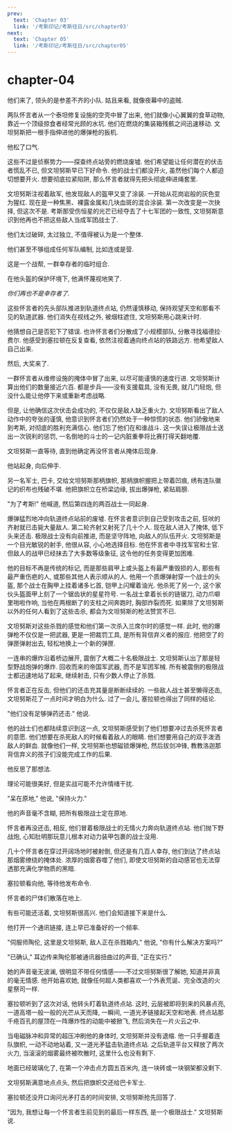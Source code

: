```yaml
---
prev:
  text: 'Chapter 03'
  link: '/考斯印记/考斯往日/src/chapter03'
next:
  text: 'Chapter 05'
  link: '/考斯印记/考斯往日/src/chapter05'
---
```


# chapter-04

他们来了, 领头的是参差不齐的小队. 姑且来看, 就像夜幕中的盗贼.

两队怀言者从一个泰坦修复设施的空壳中冒了出来, 他们就像小心翼翼的食草动物, 靠近一个顶级掠食者经常光顾的水坑. 他们在燃烧的集装箱残骸之间迅速移动. 文坦努斯把一根手指伸进他的爆弹枪的扳机.

他松了口气.

这些不过是侦察势力——探查终点站旁的燃烧废墟. 他们希望能让任何潜在的伏击者慌乱不已, 但文坦努斯早已下好命令. 他的战士们都没开火, 虽然他们每个人都迫切想要开火. 想要彻底拉紧陷阱, 那么怀言者就得先把头彻底伸进绳套里.

文坦努斯注视着敌军, 他发现敌人的盔甲又变了涂装. 一开始从花岗岩般的灰色变为猩红. 现在是一种焦黑、裸露金属和几块血斑的混合涂装. 第一次改变是一次抉择, 但这次不是. 考斯那受伤恒星的光芒已经夺去了十七军团的一致性, 文坦努斯意识到他再也不把这些敌人当成军团战士了.

他们太过破碎, 太过独立, 不值得被认为是一个整体.

他们甚至不够组成任何军队编制, 比如连或是营.

这是一个战帮, 一群幸存者的临时组合.

在他头盔的保护环境下, 他满怀蔑视地笑了.

*你们再也不是幸存者了.*

这些怀言者的先头部队推进到轨道终点站, 仍然谨慎移动, 保持观望天空和那看不见的轨道武器. 他们消失在视线之外, 被烟柱遮住, 文坦努斯用心跳来计时.

他猜想自己是否犯下了错误. 也许怀言者们分散成了小规模部队, 分散寻找福德拉·费尔. 他感受到塞拉顿在反复查看, 依然注视着通向终点站的铁路远方. 他希望敌人自己出来.

然后, 大奖来了.

一群怀言者从维修设施的掩体中冒了出来, 以尽可能谨慎的速度行进. 文坦努斯计算出他们的数量接近六百. 都是步兵——没有支援载具, 没有无畏, 就几门轻炮, 但没什么能让他停下来或重新考虑战略.

但是, 让他确信这次伏击会成功的, 不仅仅是敌人缺乏重火力. 文坦努斯看出了敌人动作中的夸张的谨慎, 他意识到怀言者们仍然处于一种惊慌的状态. 他们骄傲地来到考斯, 对彻底的胜利充满信心. 他们忘了他们在和谁战斗. 这一失误让极限战士送出一次锐利的惩罚, 一名倒地的斗士的一记内脏重拳将比赛打得天翻地覆.

文坦努斯一直等待, 直到他确定再没怀言者从掩体后现身.

他站起身, 向后伸手.

另一名军士, 巴卡, 交给文坦努斯那柄旗帜, 那柄旗帜握把上带着凹痕, 绣有连队徽记的织布也残破不堪. 他把旗帜立在桥梁边缘, 拔出爆弹枪, 紧贴肩膀.

"为了考斯!" 他喊道, 然后第四连的两百战士一同起身.

爆弹猛烈地冲向轨道终点站前的废墟. 在怀言者意识到自己受到攻击之前, 狂吠的齐射就已击毙大量敌人. 第二轮齐射又射死了几十个人. 现在敌人进入了掩体, 低下头来还击. 极限战士没有向前推进, 而是坚守阵地, 向敌人的队伍开火. 文坦努斯是一个目光敏锐的射手, 他很从容, 小心地选择目标. 他在怀言者中寻找军官和士官. 但敌人的战甲已经抹去了大多数等级象征, 这令他的任务变得更加困难.

他的目标不再是传统的标记, 而是那些肩甲上或头盔上有最严重毁损的人, 那些有最严重伤疤的人, 或那些其他人表示顺从的人. 他用一个质爆弹射穿一个战士的头盔, 那个战士在胸甲上挂着诸多匕首, 铠甲上闪耀着油光. 他杀死了另一个, 这个家伙头盔面甲上刻了一个锯齿状的星星符号. 一名战士拿着长长的链锯刀, 动力爪噼里啪啦作响, 当他在两根断了的支柱之间奔跑时, 胸部炸裂而死. 如果除了文坦努斯以外的任何人看到了这些击杀, 都会为文坦努斯的枪法赞赏不已.

文坦努斯对这些杀戮的感觉和他们第一次杀入兰席尔时的感觉一样. 此时, 他的爆弹枪不仅仅是一把武器, 更是一把裁罚工具, 是所有背信弃义者的报应. 他把空了的弹匣弹射出去, 轻松地换上一个新的弹匣.

一连串的爆炸沿着桥边展开, 震倒了大概二十名极限战士. 文坦努斯认出了那是轻型野战炮弹的爆炸. 回收而来的帝国军武器, 而不是军团军械. 所有被震倒的极限战士都迅速地站了起来, 继续射击, 只有少数人停止了杀戮.

怀言者正在反击, 但他们的还击充其量是断断续续的. 一些敌人战士甚至懒得还击, 文坦努斯花了一点时间才明白为什么. 过了一会儿, 塞拉顿也得出了同样的结论.

"他们没有足够弹药还击." 他说.

他的战士们也都陆续意识到这一点, 文坦努斯感受到了他们想要冲过去杀死怀言者的意愿. 他们想要在杀死敌人的时候看着敌人的眼睛. 他们想要用自己的双手泼洒敌人的鲜血. 就像他们一样, 文坦努斯也想磁锁爆弹枪, 然后拔剑冲锋, 教教洛迦那背信弃义的孩子们没能完成工作的后果.

他反思了那想法.

理论可能很美好, 但是实战可能不允许情绪干扰.

"呆在原地," 他说, "保持火力."

他的声音毫不含糊, 把所有极限战士定在原地.

怀言者再没还击, 相反, 他们冒着极限战士的无情火力奔向轨道终点站. 他们抛下野战炮, 心知肚明那玩意儿根本对动力装甲包裹的战士没用.

几十个怀言者在穿过开阔场地时被射倒, 但还是有几百人幸存, 他们到达了终点站那烟雾缭绕的掩体处. 浓厚的烟雾吞噬了他们, 即使文坦努斯的自动感官也无法穿透那充满化学物质的黑暗.

塞拉顿看向他, 等待他发布命令.

怀言者的尸体们散落在地上.

有些可能还活着, 文坦努斯很高兴. 他们会知道接下来是什么.

他打开一个通讯链接, 连上早已准备好的一个频率.

"伺服师陶伦, 这里是文坦努斯, 敌人正在杀戮箱内," 他说, "你有什么解决方案吗?"

"已确认," 耳边传来陶伦那被通讯器扭曲过的声音, "正在实行."

她的声音毫无波澜, 很明显不带任何情感——不过文坦努斯很了解她, 知道并非真的毫无情感. 他开始喜欢她, 就像任何超人类都喜欢一个外表荒诞、完全改造的火星祭司一样.

塞拉顿听到了这次对话, 他转头盯着轨道终点站. 这时, 云层被即将到来的风暴点亮, 一道高塔一般一般的光芒从天而降, 一瞬间, 一道光矛链接起天空和地表. 终点站那千疮百孔的屋顶在一阵爆炸性的动能中被掀飞, 然后消失在一片火云之中.

当电磁脉冲和异常的超压冲刷他的身体时, 文坦努斯并没有退缩. 他一只手握着连队旗帜, 一动不动地站着, 又一道光矛猛击轨道终点站. 之后轨道平台又释放了两次火力, 当滚滚的烟雾最终被吹散时, 这里什么也没有剩下.

地面已经玻璃化了, 在第一个冲击点方圆五百米内, 连一块砖或一块钢架都没剩下.

文坦努斯满意地点点头, 然后把旗帜交还给巴卡军士.

塞拉顿还没开口询问光矛打击的时间安排, 文坦努斯抢先回答了.

"因为, 我想让每一个怀言者生前见到的最后一样东西, 是一个极限战士." 文坦努斯说.
